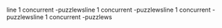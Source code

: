 
<br>
line 1 concurrent -puzzlewsline 1 concurrent -puzzlewsline 1 concurrent -puzzlewsline 1 concurrent -puzzlews